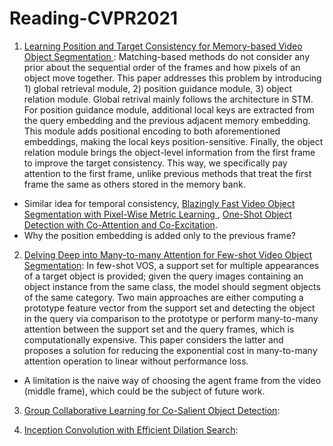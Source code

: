 # Reading-CVPR2021
1) [Learning Position and Target Consistency for Memory-based Video Object Segmentation
](https://arxiv.org/abs/2104.04329): Matching-based methods do not consider any prior about the sequential order of the frames and how pixels of an object move together.
This paper addresses this problem by introducing 1) global retrieval module, 2) position guidance module, 3) object relation module. Global retrival mainly follows the architecture in STM. For position guidance module, additional local keys are extracted from the query embedding and the previous adjacent memory embedding.
This module adds positional encoding to both aforementioned embeddings, making the local keys position-sensitive. 
Finally, the object relation module brings the object-level information from the first frame to improve the target consistency.
This way, we specifically pay attention to the first frame, unlike previous methods that treat the first frame the same as others stored in the memory bank. <br/>
* Similar idea for temporal consistency, [Blazingly Fast Video Object Segmentation with Pixel-Wise Metric Learning
](https://arxiv.org/abs/1804.03131), [One-Shot Object Detection with Co-Attention and Co-Excitation](https://github.com/timy90022/One-Shot-Object-Detection). <br/>
* Why the position embedding is added only to the previous frame?
2) [Delving Deep into Many-to-many Attention for Few-shot Video Object Segmentation](https://openaccess.thecvf.com/content/CVPR2021/papers/Chen_Delving_Deep_Into_Many-to-Many_Attention_for_Few-Shot_Video_Object_Segmentation_CVPR_2021_paper.pdf): In few-shot VOS, a support set for multiple appearances of a target object is provided; given the query images containing an object instance from the same class, the model should segment objects of the same category.
Two main approaches are either computing a prototype feature vector from the support set and detecting the object in the query via comparison to the prototype or perform many-to-many attention between the support set and the query frames, which is computationally expensive.
This paper considers the latter and proposes a solution for reducing the exponential cost in many-to-many attention operation to linear without performance loss. 
* A limitation is the naive way of choosing the agent frame from the video (middle frame), which could be the subject of future work. <br/>

3) [Group Collaborative Learning for Co-Salient Object Detection](https://arxiv.org/abs/2104.01108): <br/>

4) [Inception Convolution with Efficient Dilation Search](https://arxiv.org/abs/2012.13587):
